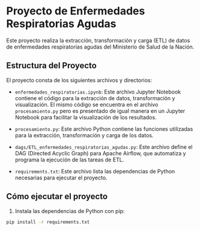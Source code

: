 # Proyecto de Enfermedades Respiratorias Agudas

Este proyecto realiza la extracción, transformación y carga (ETL) de datos de enfermedades respiratorias agudas del Ministerio de Salud de la Nación.

## Estructura del Proyecto

El proyecto consta de los siguientes archivos y directorios:

- `enfermedades_respiratorias.ipynb`: Este archivo Jupyter Notebook contiene el código para la extracción de datos, transformación y visualización. El mismo código se encuentra en el archivo `procesamiento.py` pero es presentado de igual manera en un Jupyter Notebook para facilitar la visualización de los resultados.

- `procesamiento.py`: Este archivo Python contiene las funciones utilizadas para la extracción, transformación y carga de los datos.

- `dags/ETL_enfermedades_respiratorias_agudas.py`: Este archivo define el DAG (Directed Acyclic Graph) para Apache Airflow, que automatiza y programa la ejecución de las tareas de ETL.

- `requirements.txt`: Este archivo lista las dependencias de Python necesarias para ejecutar el proyecto.

## Cómo ejecutar el proyecto

1. Instala las dependencias de Python con pip:

```sh
pip install -r requirements.txt
```
